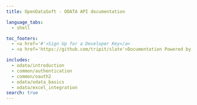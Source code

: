 ```yaml
---
title: OpenDataSoft - ODATA API documentation

language_tabs:
  - shell

toc_footers:
  - <a href='#'>Sign Up for a Developer Key</a>
  - <a href='https://github.com/tripit/slate'>Documentation Powered by Slate</a>

includes:
  - odata/introduction
  - common/authentication
  - common/oauth2
  - odata/odata_basics
  - odata/excel_integration
search: true
---
```

